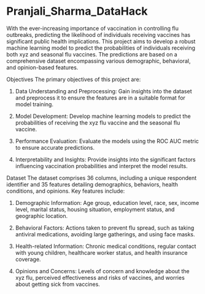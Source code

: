 # Pranjali_Sharma_DataHack

With the ever-increasing importance of vaccination in controlling flu outbreaks, predicting the likelihood of individuals receiving vaccines has significant public health implications. This project aims to develop a robust machine learning model to predict the probabilities of individuals receiving both xyz and seasonal flu vaccines. The predictions are based on a comprehensive dataset encompassing various demographic, behavioral, and opinion-based features.

Objectives
The primary objectives of this project are:

1) Data Understanding and Preprocessing: Gain insights into the dataset and preprocess it to ensure the features are in a suitable format for model training.

2) Model Development: Develop machine learning models to predict the probabilities of receiving the xyz flu vaccine and the seasonal flu vaccine.

3) Performance Evaluation: Evaluate the models using the ROC AUC metric to ensure accurate predictions.

4) Interpretability and Insights: Provide insights into the significant factors influencing vaccination probabilities and interpret the model results.

Dataset
The dataset comprises 36 columns, including a unique respondent identifier and 35 features detailing demographics, behaviors, health conditions, and opinions. Key features include:

1) Demographic Information: Age group, education level, race, sex, income level, marital status, housing situation, employment status, and geographic location.

2) Behavioral Factors: Actions taken to prevent flu spread, such as taking antiviral medications, avoiding large gatherings, and using face masks.

3) Health-related Information: Chronic medical conditions, regular contact with young children, healthcare worker status, and health insurance coverage.

4) Opinions and Concerns: Levels of concern and knowledge about the xyz flu, perceived effectiveness and risks of vaccines, and worries about getting sick from vaccines.
